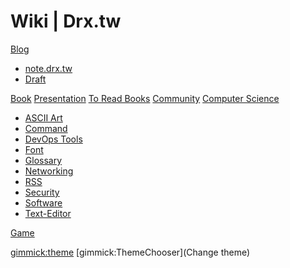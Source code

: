 # Wiki | Drx.tw

[Blog]()

  * [note.drx.tw](https://note.drx.tw)
  * [Draft](draft_post.md)

[Book](book.md)
[Presentation](presentation.md)
[To Read Books](https://gitlab.com/chusiang/books2read/blob/master/README.md)
[Community](community.md)
[Computer Science]()

  * [ASCII Art](ascii-art.md)
  * [Command](command.md)
  * [DevOps Tools](devops-tools.md)
  * [Font](font.md)
  * [Glossary](glossary.md)
  * [Networking](networking.md)
  * [RSS](rss.md)
  * [Security](security.md)
  * [Software](software.md)
  * [Text-Editor](text-editor.md)

[Game](game.md)

[gimmick:theme](slate)
[gimmick:ThemeChooser](Change theme)
